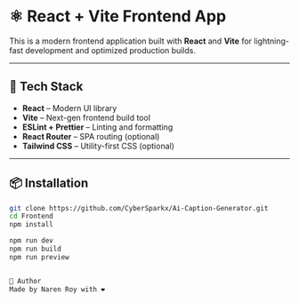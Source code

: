 # ⚛️ React + Vite Frontend App

This is a modern frontend application built with **React** and **Vite** for lightning-fast development and optimized production builds.

---

## 🚀 Tech Stack

- **React** – Modern UI library
- **Vite** – Next-gen frontend build tool
- **ESLint + Prettier** – Linting and formatting
- **React Router** – SPA routing (optional)
- **Tailwind CSS** – Utility-first CSS (optional)

---

## 📦 Installation

```bash
git clone https://github.com/CyberSparkx/Ai-Caption-Generator.git
cd Frontend
npm install

npm run dev
npm run build
npm run preview


👤 Author
Made by Naren Roy with ❤️

